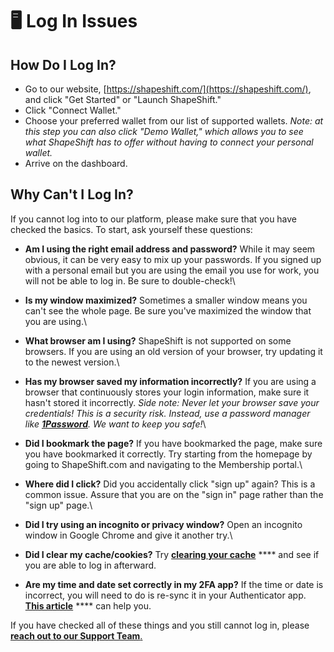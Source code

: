 # 🖥 Log In Issues

## How Do I Log In?

* Go to our website, [https://shapeshift.com/](https://shapeshift.com/), and click "Get Started" or "Launch ShapeShift."
* Click "Connect Wallet."
* Choose your preferred wallet from our list of supported wallets. _Note: at this step you can also click "Demo Wallet," which allows you to see what ShapeShift has to offer without having to connect your personal wallet._&#x20;
* Arrive on the dashboard.



## Why Can't I Log In?

If you cannot log into to our platform, please make sure that you have checked the basics. To start, ask yourself these questions:

* **Am I using the right email address and password?** While it may seem obvious, it can be very easy to mix up your passwords. If you signed up with a personal email but you are using the email you use for work, you will not be able to log in. Be sure to double-check!\

* **Is my window maximized?** Sometimes a smaller window means you can't see the whole page. Be sure you've maximized the window that you are using.\

* **What browser am I using?** ShapeShift is not supported on some browsers. If you are using an old version of your browser, try updating it to the newest version.\

* **Has my browser saved my information incorrectly?** If you are using a browser that continuously stores your login information, make sure it hasn't stored it incorrectly. _Side note: Never let your browser save your credentials! This is a security risk. Instead, use a password manager like_ [_**1Password**_](https://1password.com/)_. We want to keep you safe!_\

* **Did I bookmark the page?** If you have bookmarked the page, make sure you have bookmarked it correctly. Try starting from the homepage by going to ShapeShift.com and navigating to the Membership portal.\

* **Where did I click?** Did you accidentally click "sign up" again? This is a common issue. Assure that you are on the "sign in" page rather than the "sign up" page.\

* **Did I try using an incognito or privacy window?** Open an incognito window in Google Chrome and give it another try.\

* **Did I clear my cache/cookies?** Try [**clearing your cache**](https://kb.iu.edu/d/ahic) **** and see if you are able to log in afterward.\
  &#x20;
* **Are my time and date set correctly in my 2FA app?** If the time or date is incorrect, you will need to do is re-sync it in your Authenticator app. [**This article**](https://support.google.com/accounts/answer/185834?hl=en) **** can help you.

If you have checked all of these things and you still cannot log in, please [**reach out to our Support Team**.](https://shapeshift.zendesk.com/hc/en-us)

